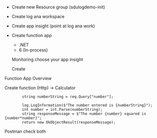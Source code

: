 - Create new Resource group (sdulogdemo-init)

- Create log ana workspace

- Create app insight (point at log ana work)

- Create function app
    - .NET
    - 6 (In-process)

  Monitoring
    choose your app insight

  Create


Function App Overview

   Create function
   (Http) -> Calculator

            string numberString = req.Query["number"];

            log.LogInformation($"The number entered is {numberString}");
            int number = int.Parse(numberString);
            string responseMessage = $"The number {number} squared is {number*number}";
            return new OkObjectResult(responseMessage);


Postman check both